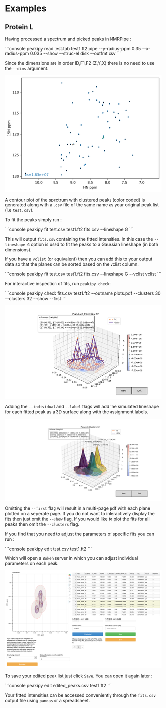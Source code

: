 Examples
========

Protein L
---------

Having processed a spectrum and picked peaks in NMRPipe :

<div data-termynal>
```console
peakipy read test.tab test1.ft2 pipe --y-radius-ppm 0.35 --x-radius-ppm 0.035 --show --struc-el disk --outfmt csv
```
</div>

Since the dimensions are in order ID,F1,F2 (Z,Y,X) there is no need to use the
`--dims` argument.

![image](static/clusters_proteinL.png)

A contour plot of the spectrum with clustered peaks (color coded) is generated along with a `.csv` file of the
same name as your original peak list (i.e `test.csv`).

To fit the peaks simply run :

<div data-termynal>
```console
peakipy fit test.csv test1.ft2 fits.csv --lineshape G
```
</div>

This will output `fits.csv` containing the fitted intensities. In this case
the `--lineshape G` option is used to fit the peaks to a Gaussian lineshape (in both dimensions).

If you have a `vclist` (or equivalent) then you can add this to your output data so that the planes can be sorted based on the vclist column.
    
<div data-termynal>
```console
peakipy fit test.csv test1.ft2 fits.csv --lineshape G --vclist vclist
```
</div>
    
For interactive inspection of fits, run `peakipy check`:

<div data-termynal>
```console
peakipy check fits.csv test1.ft2 --outname plots.pdf --clusters 30 --clusters 32 --show --first
```
</div>

![image](./static/cluster32_3D.png)

Adding the `--individual` and `--label` flags will add the simulated lineshape for each fitted peak as a 3D surface along with the assignment labels.

![image](./static/cluster32_3D_indi.png)

Omitting the `--first` flag will result in a multi-page pdf with each plane plotted on a seperate page.
If you do not want to interactively display the fits then just omit the `--show` flag.
If you would like to plot the fits for all peaks then omit the `--clusters` flag.

If you find that you need to adjust the parameters of specific fits you can run :

<div data-termynal>
```console
peakipy edit test.csv test1.ft2 
```
</div>

Which will open a `Bokeh` server in which you can adjust individual
parameters on each peak.

![image](./static/bokeh2.png)

To save your edited peak list just click `Save`. You can open it again
later :

<div data-termynal>
```console
peakipy edit edited_peaks.csv test1.ft2 
```
</div>

Your fitted intensities can be accessed conveniently through the
`fits.csv` output file using `pandas` or a spreadsheet.
